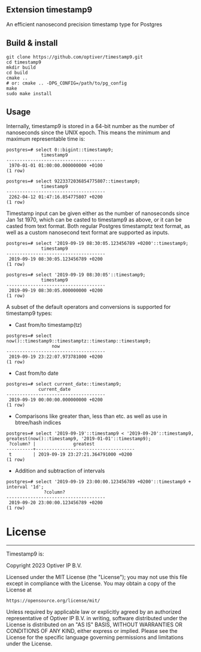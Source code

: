 ## Extension timestamp9
An efficient nanosecond precision timestamp type for Postgres

## Build & install
```
git clone https://github.com/optiver/timestamp9.git
cd timestamp9
mkdir build
cd build
cmake ..
# or: cmake .. -DPG_CONFIG=/path/to/pg_config
make
sudo make install
```

## Usage
Internally, timestamp9 is stored in a 64-bit number as the number of nanoseconds since the UNIX epoch. This means the minimum and maximum representable time is:

```
postgres=# select 0::bigint::timestamp9;
             timestamp9
-------------------------------------
 1970-01-01 01:00:00.000000000 +0100
(1 row)

postgres=# select 9223372036854775807::timestamp9;
             timestamp9
-------------------------------------
 2262-04-12 01:47:16.854775807 +0200
(1 row)

```

Timestamp input can be given either as the number of nanoseconds since Jan 1st 1970, which can be casted to timestamp9 as above, or it can be casted from text format. Both regular Postgres timestamptz text format, as well as a custom nanosecond text format are supported as inputs.
```
postgres=# select '2019-09-19 08:30:05.123456789 +0200'::timestamp9;
             timestamp9
-------------------------------------
 2019-09-19 08:30:05.123456789 +0200
(1 row)

postgres=# select '2019-09-19 08:30:05'::timestamp9;
             timestamp9
-------------------------------------
 2019-09-19 08:30:05.000000000 +0200
(1 row)
```

A subset of the default operators and conversions is supported for timestamp9 types:
- Cast from/to timestamp(tz)
```
postgres=# select now()::timestamp9::timestamptz::timestamp::timestamp9;
                 now
-------------------------------------
 2019-09-19 23:22:07.973781000 +0200
(1 row)
```
- Cast from/to date
```
postgres=# select current_date::timestamp9;
            current_date
-------------------------------------
 2019-09-19 00:00:00.000000000 +0200
(1 row)
```
- Comparisons like greater than, less than etc. as well as use in btree/hash indices
```
postgres=# select '2019-09-19'::timestamp9 < '2019-09-20'::timestamp9, greatest(now()::timestamp9, '2019-01-01'::timestamp9);
 ?column? |              greatest
----------+-------------------------------------
 t        | 2019-09-19 23:27:21.364791000 +0200
(1 row)
```
- Addition and subtraction of intervals
```
postgres=# select '2019-09-19 23:00:00.123456789 +0200'::timestamp9 + interval '1d';
              ?column?
-------------------------------------
 2019-09-20 23:00:00.123456789 +0200
(1 row)
```

# License

---

Timestamp9 is:

Copyright 2023 Optiver IP B.V.

Licensed under the MIT License (the "License"); you may not use this file except in compliance
with the License. You may obtain a copy of the License at

```
https://opensource.org/license/mit/
```

Unless required by applicable law or explicitly agreed by an authorized representative of Optiver IP B.V. in
writing, software distributed under the License is distributed on an "AS IS" BASIS, WITHOUT WARRANTIES OR
CONDITIONS OF ANY KIND, either express or implied. Please see the License for the specific language governing
permissions and limitations under the License.
